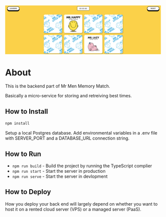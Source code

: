 ![Banner of the project](../client/images/banner.png)

# About

This is the backend part of Mr Men Memory Match.

Basically a micro-service for storing and retreiving best times.

## How to Install

```sh
npm install
```

Setup a local Postgres database.
Add environmental variables in a .env file with SERVER_PORT and a DATABASE_URL connection string.

## How to Run

- `npm run build` - Build the project by running the TypeScript complier
- `npm run start` - Start the server in production
- `npm run serve` - Start the server in devlopment

## How to Deploy

How you deploy your back end will largely depend on whether you want to host it on a rented cloud server (VPS) or a managed server (PaaS).
